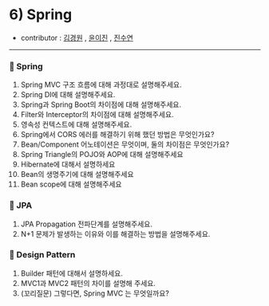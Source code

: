 # 6) Spring
- contributor : [김경원](https://github.com/shining8543) , [윤이진](https://github.com/483759) , [진수연](https://github.com/jjuyeon)
<hr>

### :notebook_with_decorative_cover: Spring
1. Spring MVC 구조 흐름에 대해 과정대로 설명해주세요.
2. Spring DI에 대해 설명해주세요.
3. Spring과 Spring Boot의 차이점에 대해 설명해주세요.
4. Filter와 Interceptor의 차이점에 대해 설명해주세요.
5. 영속성 컨텍스트에 대해 설명해주세요.
6. Spring에서 CORS 에러를 해결하기 위해 했던 방법은 무엇인가요?
7. Bean/Component 어노테이션은 무엇이며, 둘의 차이점은 무엇인가요?
8. Spring Triangle의 POJO와 AOP에 대해 설명해주세요
9. Hibernate에 대해서 설명하세요
10. Bean의 생명주기에 대해 설명해주세요
11. Bean scope에 대해 설명해주세요

### :notebook_with_decorative_cover: JPA
1. JPA Propagation 전파단계를 설명해주세요.
2. N+1 문제가 발생하는 이유와 이를 해결하는 방법을 설명해주세요.

### :notebook_with_decorative_cover: Design Pattern
1. Builder 패턴에 대해서 설명하세요.
2. MVC1과 MVC2 패턴의 차이를 설명해 주세요.
3. (꼬리질문) 그렇다면, Spring MVC 는 무엇일까요?